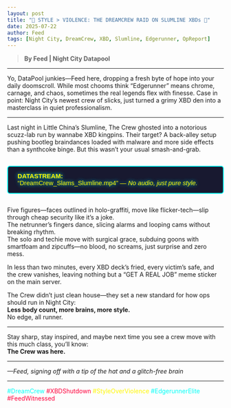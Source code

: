 ```yaml
---
layout: post
title: "💾 STYLE > VIOLENCE: THE DREAMCREW RAID ON SLUMLINE XBDs 💾"
date: 2025-07-22
author: Feed
tags: [Night City, DreamCrew, XBD, Slumline, Edgerunner, OpReport]
---
```


> **By Feed | Night City Datapool**

---

Yo, DataPool junkies—Feed here, dropping a fresh byte of hope into your daily doomscroll. While most chooms think “Edgerunner” means chrome, carnage, and chaos, sometimes the real legends flex with finesse. Case in point: Night City’s newest crew of slicks, just turned a grimy XBD den into a masterclass in quiet professionalism.

---

Last night in Little China’s Slumline, The Crew ghosted into a notorious scuzz-lab run by wannabe XBD kingpins. Their target? A back-alley setup pushing bootleg braindances loaded with malware and more side effects than a synthcoke binge. But this wasn’t your usual smash-and-grab.

<div style="border: 2px solid #00fff7; background: #181930; color: #fff700; font-family:Orbitron,Arial,sans-serif; font-size:1.05em; padding:1em 1.5em; border-radius: 6px; margin: 2em 0; text-shadow: 0 0 10px #00fff7;">
<strong>DATASTREAM:</strong><br>
“DreamCrew_Slams_Slumline.mp4” — <em>No audio, just pure style.</em>
</div>

Five figures—faces outlined in holo-graffiti, move like flicker-tech—slip through cheap security like it’s a joke.<br>
The netrunner’s fingers dance, slicing alarms and looping cams without breaking rhythm.<br>
The solo and techie move with surgical grace, subduing goons with smartfoam and zipcuffs—no blood, no screams, just surprise and zero mess.

In less than two minutes, every XBD deck’s fried, every victim’s safe, and the crew vanishes, leaving nothing but a “GET A REAL JOB” meme sticker on the main server.

The Crew didn’t just clean house—they set a new standard for how ops should run in Night City:<br>
**Less body count, more brains, more style.**<br>
No edge, all runner.

---

Stay sharp, stay inspired, and maybe next time you see a crew move with this much class, you’ll know:<br>
**The Crew was here.**

---

*—Feed, signing off with a tip of the hat and a glitch-free brain*

---

<span style="color:#00fff7;">#DreamCrew</span>
<span style="color:#ff003c;">#XBDShutdown</span>
<span style="color:#fff700;">#StyleOverViolence</span>
<span style="color:#00fff7;">#EdgerunnerElite</span>
<span style="color:#ff003c;">#FeedWitnessed</span>
